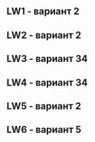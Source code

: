## LW1 - вариант 2
## LW2 - вариант 2
## LW3 - вариант 34
## LW4 - вариант 34
## LW5 - вариант 2
## LW6 - вариант 5